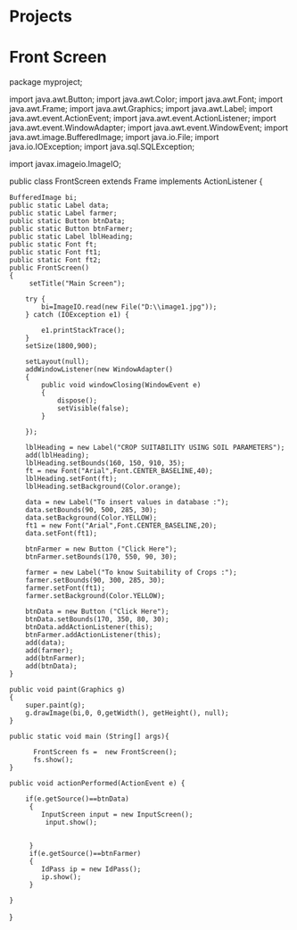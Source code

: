 # Projects
# Front Screen

package myproject;

import java.awt.Button;
import java.awt.Color;
import java.awt.Font;
import java.awt.Frame;
import java.awt.Graphics;
import java.awt.Label;
import java.awt.event.ActionEvent;
import java.awt.event.ActionListener;
import java.awt.event.WindowAdapter;
import java.awt.event.WindowEvent;
import java.awt.image.BufferedImage;
import java.io.File;
import java.io.IOException;
import java.sql.SQLException;

import javax.imageio.ImageIO;


public class FrontScreen extends Frame implements ActionListener {
 
	
	BufferedImage bi;
	public static Label data;
	public static Label farmer;
	public static Button btnData;
	public static Button btnFarmer;
	public static Label lblHeading;
	public static Font ft;
	public static Font ft1;
	public static Font ft2;
	public FrontScreen()
	{
         setTitle("Main Screen");
		
		try {
			bi=ImageIO.read(new File("D:\\image1.jpg"));
		} catch (IOException e1) {
			
			e1.printStackTrace();
		}
		setSize(1800,900);
		
		setLayout(null);
		addWindowListener(new WindowAdapter()
		{
			public void windowClosing(WindowEvent e)
			{
				dispose();
				setVisible(false);
			}
			
		});
		
		lblHeading = new Label("CROP SUITABILITY USING SOIL PARAMETERS");
		add(lblHeading);
		lblHeading.setBounds(160, 150, 910, 35);
		ft = new Font("Arial",Font.CENTER_BASELINE,40);
		lblHeading.setFont(ft);
		lblHeading.setBackground(Color.orange);
		
		data = new Label("To insert values in database :");
		data.setBounds(90, 500, 285, 30);
		data.setBackground(Color.YELLOW);
		ft1 = new Font("Arial",Font.CENTER_BASELINE,20);
		data.setFont(ft1);
		
		btnFarmer = new Button ("Click Here");
		btnFarmer.setBounds(170, 550, 90, 30);
		
		farmer = new Label("To know Suitability of Crops :");
		farmer.setBounds(90, 300, 285, 30);		
		farmer.setFont(ft1);
		farmer.setBackground(Color.YELLOW);
		
		btnData = new Button ("Click Here");
		btnData.setBounds(170, 350, 80, 30);
		btnData.addActionListener(this);
		btnFarmer.addActionListener(this);
		add(data);
		add(farmer);
		add(btnFarmer);
		add(btnData);
	}
	
	public void paint(Graphics g)
    {
    	super.paint(g);
    	g.drawImage(bi,0, 0,getWidth(), getHeight(), null);
    }
	
	public static void main (String[] args){
		
          FrontScreen fs =  new FrontScreen();
          fs.show();
	}
	 
	public void actionPerformed(ActionEvent e) {
		
		if(e.getSource()==btnData)
		 {
			InputScreen input = new InputScreen();
			 input.show();
			 
			 
		 }
		 if(e.getSource()==btnFarmer)
		 {
			IdPass ip = new IdPass();
			ip.show();
		 }
		 
	}

}
